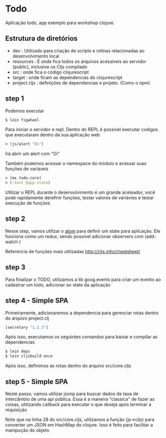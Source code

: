 # Todo

Aplicação todo, app exemplo para workshop clojure.

## Estrutura de diretórios

- dev : Utilizado para criação de scripts e rotinas relacionadas ao desenvolvimento local
- resources : É onde fica todos os arquivos acessíveis ao servidor (public), inclusive os Cljs compilado
- src : onde fica o código clojurescript
- target : onde ficam as dependencias do clojurescript
- project.cljs : definições de dependencias e projeto. (Como o npm)

## step 1

Podemos executar 

```sh
$ lein figwheel
```

Para iniciar o servidor e repl. Dentro do REPL é possível executar codigos que executaram dentro da sua aplicação web

```cljs
> (js/alert "Oi")
```

Irá abrir um alert com "Oi"

Também podemos acessar o namespace do módulo e acessar suas funções de variáveis

```cljs
> (ns todo.core)
> (:text @app-state)
```

Utilizar o REPL durante o desenvolvimento é um grande aceleador, você pode rapidamente derefinir funções, testar valores de variávies e testar execução de funções

## step 2

Nesse step, vamos utilizar o [atom](https://clojure.org/reference/atoms) para definir um state para aplicação. Ele funciona como um redux, sendo possível adicionar observers com (add-watch )

Referencia de funções mais utilizadas
http://cljs.info/cheatsheet/

## step 3

Para finalizar o TODO, utilizamos a lib goog.events para criar um evento ao cadastrar um todo, adicionar ao state da aplicação

## step 4 - Simple SPA

Primeiramente, adicionaremos a dependencia para gerenciar rotas
dentro do arquivo project.clj

```cljs
[secretary "1.2.3"]
```

Após isso, executamos os seguintes comandos para baixar e compilar as dependencias

```sh
$ lein deps
$ lein cljsbuild once
```

Após isso, definimos as rotas dentro do arquivo src/core.cljs

## step 5 - Simple SPA

Neste passo, vamos utilizar jsonp para buscar dados de taxa de intercâmbio de uma api pública.
Essa é a maneira "classica" de fazer as coisas, utilizando callback para executar o que deseja após terminar a requisição

Note que na linha 28 do src/core.cljs, utilizamos a função (js->cljs) para converter um JSON em HashMap do clojure. Isso é feito para facilitar a manipução do objeto.

 